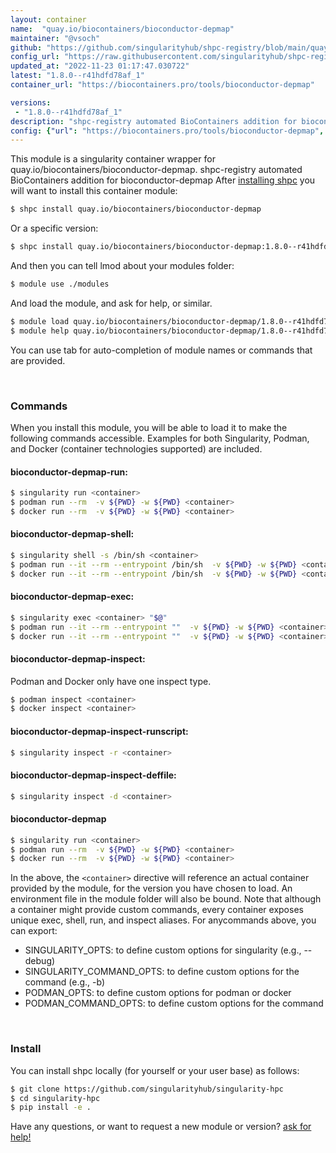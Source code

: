 ```yaml
---
layout: container
name:  "quay.io/biocontainers/bioconductor-depmap"
maintainer: "@vsoch"
github: "https://github.com/singularityhub/shpc-registry/blob/main/quay.io/biocontainers/bioconductor-depmap/container.yaml"
config_url: "https://raw.githubusercontent.com/singularityhub/shpc-registry/main/quay.io/biocontainers/bioconductor-depmap/container.yaml"
updated_at: "2022-11-23 01:17:47.030722"
latest: "1.8.0--r41hdfd78af_1"
container_url: "https://biocontainers.pro/tools/bioconductor-depmap"

versions:
 - "1.8.0--r41hdfd78af_1"
description: "shpc-registry automated BioContainers addition for bioconductor-depmap"
config: {"url": "https://biocontainers.pro/tools/bioconductor-depmap", "maintainer": "@vsoch", "description": "shpc-registry automated BioContainers addition for bioconductor-depmap", "latest": {"1.8.0--r41hdfd78af_1": "sha256:7b9535db882b1f71e486e06c0af358553094bfbef3f6f971facefd7cf11a7330"}, "tags": {"1.8.0--r41hdfd78af_1": "sha256:7b9535db882b1f71e486e06c0af358553094bfbef3f6f971facefd7cf11a7330"}, "docker": "quay.io/biocontainers/bioconductor-depmap"}
---
```


This module is a singularity container wrapper for quay.io/biocontainers/bioconductor-depmap.
shpc-registry automated BioContainers addition for bioconductor-depmap
After [installing shpc](#install) you will want to install this container module:


```bash
$ shpc install quay.io/biocontainers/bioconductor-depmap
```

Or a specific version:

```bash
$ shpc install quay.io/biocontainers/bioconductor-depmap:1.8.0--r41hdfd78af_1
```

And then you can tell lmod about your modules folder:

```bash
$ module use ./modules
```

And load the module, and ask for help, or similar.

```bash
$ module load quay.io/biocontainers/bioconductor-depmap/1.8.0--r41hdfd78af_1
$ module help quay.io/biocontainers/bioconductor-depmap/1.8.0--r41hdfd78af_1
```

You can use tab for auto-completion of module names or commands that are provided.

<br>

### Commands

When you install this module, you will be able to load it to make the following commands accessible.
Examples for both Singularity, Podman, and Docker (container technologies supported) are included.

#### bioconductor-depmap-run:

```bash
$ singularity run <container>
$ podman run --rm  -v ${PWD} -w ${PWD} <container>
$ docker run --rm  -v ${PWD} -w ${PWD} <container>
```

#### bioconductor-depmap-shell:

```bash
$ singularity shell -s /bin/sh <container>
$ podman run --it --rm --entrypoint /bin/sh  -v ${PWD} -w ${PWD} <container>
$ docker run --it --rm --entrypoint /bin/sh  -v ${PWD} -w ${PWD} <container>
```

#### bioconductor-depmap-exec:

```bash
$ singularity exec <container> "$@"
$ podman run --it --rm --entrypoint ""  -v ${PWD} -w ${PWD} <container> "$@"
$ docker run --it --rm --entrypoint ""  -v ${PWD} -w ${PWD} <container> "$@"
```

#### bioconductor-depmap-inspect:

Podman and Docker only have one inspect type.

```bash
$ podman inspect <container>
$ docker inspect <container>
```

#### bioconductor-depmap-inspect-runscript:

```bash
$ singularity inspect -r <container>
```

#### bioconductor-depmap-inspect-deffile:

```bash
$ singularity inspect -d <container>
```



#### bioconductor-depmap

```bash
$ singularity run <container>
$ podman run --rm  -v ${PWD} -w ${PWD} <container>
$ docker run --rm  -v ${PWD} -w ${PWD} <container>
```


In the above, the `<container>` directive will reference an actual container provided
by the module, for the version you have chosen to load. An environment file in the
module folder will also be bound. Note that although a container
might provide custom commands, every container exposes unique exec, shell, run, and
inspect aliases. For anycommands above, you can export:

 - SINGULARITY_OPTS: to define custom options for singularity (e.g., --debug)
 - SINGULARITY_COMMAND_OPTS: to define custom options for the command (e.g., -b)
 - PODMAN_OPTS: to define custom options for podman or docker
 - PODMAN_COMMAND_OPTS: to define custom options for the command

<br>

### Install

You can install shpc locally (for yourself or your user base) as follows:

```bash
$ git clone https://github.com/singularityhub/singularity-hpc
$ cd singularity-hpc
$ pip install -e .
```

Have any questions, or want to request a new module or version? [ask for help!](https://github.com/singularityhub/singularity-hpc/issues)
